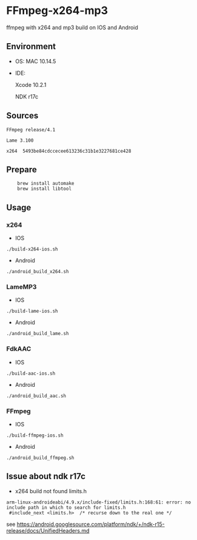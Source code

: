 # FFmpeg-x264-mp3
ffmpeg with x264 and mp3 build on IOS and Android 

## Environment
- OS: MAC 10.14.5
- IDE:
    
    Xcode 10.2.1

    NDK r17c

## Sources
    FFmpeg release/4.1

    Lame 3.100

    x264  5493be84cdccecee613236c31b1e3227681ce428

## Prepare
```
    brew install automake
    brew install libtool
```

## Usage
### x264
- IOS
```
./build-x264-ios.sh
```

- Android
```
./android_build_x264.sh
```

### LameMP3
- IOS
```
./build-lame-ios.sh
```

- Android
```
./android_build_lame.sh
```

### FdkAAC
- IOS
```
./build-aac-ios.sh
```

- Android
```
./android_build_aac.sh
```

### FFmpeg
- IOS
```
./build-ffmpeg-ios.sh
```
- Android
```
./android_build_ffmpeg.sh
```

## Issue about ndk r17c
- x264 build not found limits.h
```
arm-linux-androideabi/4.9.x/include-fixed/limits.h:168:61: error: no include path in which to search for limits.h
 #include_next <limits.h>  /* recurse down to the real one */
```
see https://android.googlesource.com/platform/ndk/+/ndk-r15-release/docs/UnifiedHeaders.md